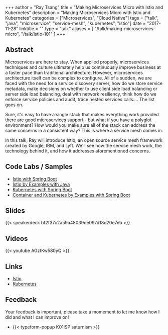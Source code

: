 +++
author = "Ray Tsang"
title = "Making Microservices Micro with Istio and Kubernetes"
description = "Making Microservices Micro with Istio and Kubernetes"
categories = ["Microservices", "Cloud Native"]
tags = ["talk", "java", "microservice", "service-mesh", "kubernetes", "istio"]
date = "2017-11-28"
linktitle = ""
type = "talk"
aliases = [
  "/talk/making-microservices-micro",
  "/talk/istio-101"
]
+++

## Abstract
Microservices are here to stay. When applied properly, microservices techniques and culture ultimately help us continuously improve business at a faster pace than traditional architecture. However, microservices architecture itself can be complex to configure. All of a sudden, we are faced with the need for a service discovery server, how do we store service metadata, make decisions on whether to use client side load balancing or server side load balancing, deal with network resiliency, think how do we enforce service policies and audit, trace nested services calls.... The list goes on.

Sure, it's easy to have a single stack that makes everything work provided there are good microservices support - but what if you have a polyglot environment? How would you make sure all of the stack can address the same concerns in a consistent way? This is where a service mesh comes in.

In this talk, Ray will introduce Istio, an open source service mesh framework created by Google, IBM, and Lyft. We'll see how the service mesh work, the technology behind it, and how it addresses aforementioned concerns.

## Code Labs / Samples
- [Istio with Spring Boot](http://bit.ly/istio-lab)
- [Istio by Examples with Java](https://github.com/saturnism/istio-by-example-java)
- [Kubernetes with Spring Boot](http://bit.ly/k8s-lab)
- [Container and Kubernetes by Examples with Spring Boot](https://github.com/saturnism/docker-kubernetes-by-example-java)

## Slides
{{< speakerdeck bf2f37c2a59a48039de097d18d20e7eb >}}

## Videos
{{< youtube AGztKw580yQ >}}

## Links
- [Istio](https://istio.io)
- [Kubernetes](https://kubernetes.io)

## Feedback
Your feedback is important, please take a momement to let me know how I did and what I can improve on!

- {{< typeform-popup K01lSP saturnism >}}

